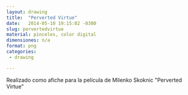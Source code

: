 ```yaml
---
layout: drawing
title:  "Perverted Virtue"
date:   2014-05-10 19:15:02 -0300
slug: pervertedvirtue
material: pinceles, color digital
dimensiones: n/a
format: png
categories:
 - drawing

---
```


Realizado como afiche para la película de Milenko Skoknic "Perverted Virtue"